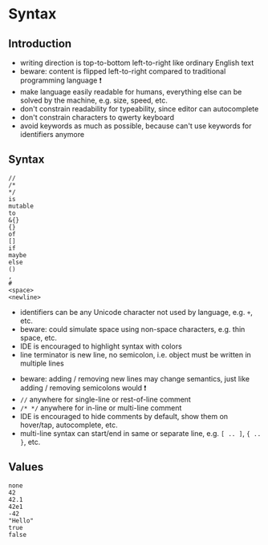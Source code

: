 # Syntax



## Introduction

- writing direction is top-to-bottom left-to-right like ordinary English text
- beware: content is flipped left-to-right compared to traditional programming language ❗️
- make language easily readable for humans, everything else can be solved by the machine, e.g. size, speed, etc.
- don't constrain readability for typeability, since editor can autocomplete
- don't constrain characters to qwerty keyboard
- avoid keywords as much as possible, because can't use keywords for identifiers anymore



## Syntax

```
//
/*
*/
is
mutable
to
&{}
{}
of
[]
if
maybe
else
()
,
#
<space>
<newline>
```

- identifiers can be any Unicode character not used by language, e.g. `+`, etc.
- beware: could simulate space using non-space characters, e.g. thin space, etc.
- IDE is encouraged to highlight syntax with colors
- line terminator is new line, no semicolon, i.e. object must be written in multiple lines
<!-- todo: where allows line breaks and where not? what if a line gets long? Just let editor wrap lines? -->
- beware: adding / removing new lines may change semantics, just like adding / removing semicolons would ❗️
- `//` anywhere for single-line or rest-of-line comment
- `/* */` anywhere for in-line or multi-line comment
- IDE is encouraged to hide comments by default, show them on hover/tap, autocomplete, etc.
- multi-line syntax can start/end in same or separate line, e.g. `[ .. ]`, `{ .. }`, etc.



## Values

```
none
42
42.1
42e1
-42
"Hello"
true
false
```